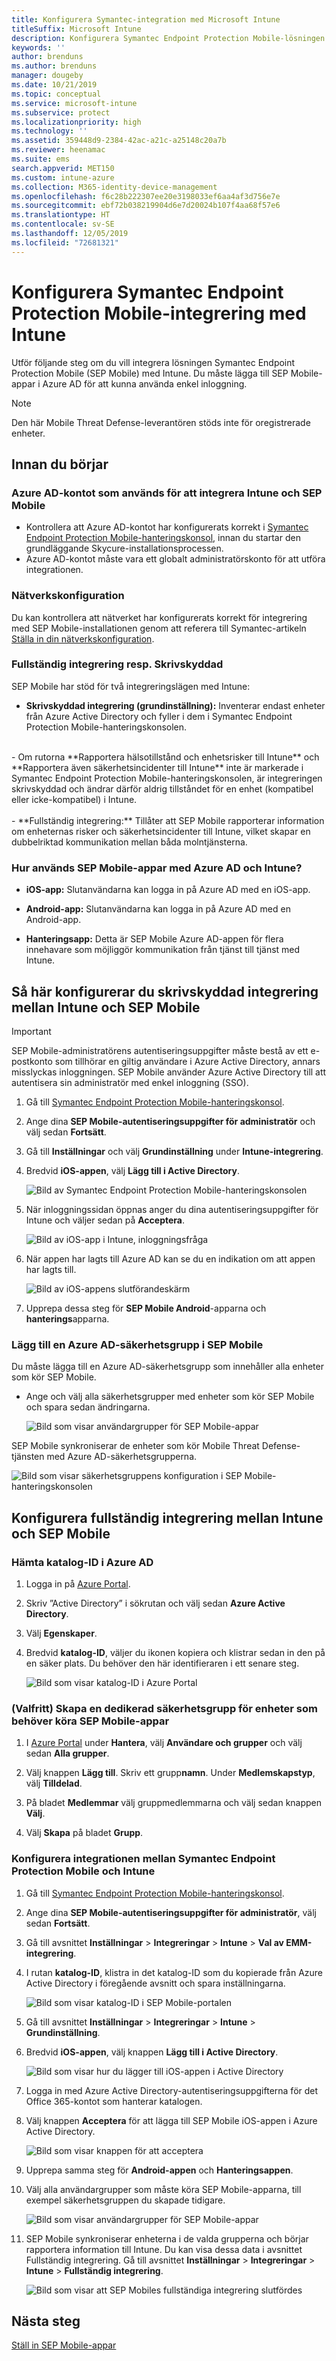 ```yaml
---
title: Konfigurera Symantec-integration med Microsoft Intune
titleSuffix: Microsoft Intune
description: Konfigurera Symantec Endpoint Protection Mobile-lösningen med Microsoft Intune för att styra mobil enhetsåtkomst till företagets resurser.
keywords: ''
author: brenduns
ms.author: brenduns
manager: dougeby
ms.date: 10/21/2019
ms.topic: conceptual
ms.service: microsoft-intune
ms.subservice: protect
ms.localizationpriority: high
ms.technology: ''
ms.assetid: 359448d9-2384-42ac-a21c-a25148c20a7b
ms.reviewer: heenamac
ms.suite: ems
search.appverid: MET150
ms.custom: intune-azure
ms.collection: M365-identity-device-management
ms.openlocfilehash: f6c28b222307ee20e3198033ef6aa4af3d756e7e
ms.sourcegitcommit: ebf72b038219904d6e7d20024b107f4aa68f57e6
ms.translationtype: HT
ms.contentlocale: sv-SE
ms.lasthandoff: 12/05/2019
ms.locfileid: "72681321"
---
```

# <a name="set-up-symantec-endpoint-protection-mobile-integration-with-intune"></a>Konfigurera Symantec Endpoint Protection Mobile-integrering med Intune

Utför följande steg om du vill integrera lösningen Symantec Endpoint Protection Mobile (SEP Mobile) med Intune. Du måste lägga till SEP Mobile-appar i Azure AD för att kunna använda enkel inloggning.

> [!NOTE]
> Den här Mobile Threat Defense-leverantören stöds inte för oregistrerade enheter.

## <a name="before-you-begin"></a>Innan du börjar

### <a name="azure-ad-account-used-to-integrate-intune-and-sep-mobile"></a>Azure AD-kontot som används för att integrera Intune och SEP Mobile

- Kontrollera att Azure AD-kontot har konfigurerats korrekt i [Symantec Endpoint Protection Mobile-hanteringskonsol](https://aad.skycure.com), innan du startar den grundläggande Skycure-installationsprocessen.
- Azure AD-kontot måste vara ett globalt administratörskonto för att utföra integrationen.
### <a name="network-setup"></a>Nätverkskonfiguration

Du kan kontrollera att nätverket har konfigurerats korrekt för integrering med SEP Mobile-installationen genom att referera till Symantec-artikeln [Ställa in din nätverkskonfiguration](https://portal.skycure.com/articles/Documentation/Setting-up-your-network-configuration-26-8-2016).

### <a name="full-integration-vs-read-only"></a>Fullständig integrering resp. Skrivskyddad

SEP Mobile har stöd för två integreringslägen med Intune:

- **Skrivskyddad integrering (grundinställning):** Inventerar endast enheter från Azure Active Directory och fyller i dem i Symantec Endpoint Protection Mobile-hanteringskonsolen.
<br>
  - Om rutorna **Rapportera hälsotillstånd och enhetsrisker till Intune** och **Rapportera även säkerhetsincidenter till Intune** inte är markerade i Symantec Endpoint Protection Mobile-hanteringskonsolen, är integreringen skrivskyddad och ändrar därför aldrig tillståndet för en enhet (kompatibel eller icke-kompatibel) i Intune.
<br></br>
- **Fullständig integrering:** Tillåter att SEP Mobile rapporterar information om enheternas risker och säkerhetsincidenter till Intune, vilket skapar en dubbelriktad kommunikation mellan båda molntjänsterna.

### <a name="how-are-the-sep-mobile-apps-used-with-azure-ad-and-intune"></a>Hur används SEP Mobile-appar med Azure AD och Intune?

- **iOS-app:** Slutanvändarna kan logga in på Azure AD med en iOS-app.

- **Android-app:** Slutanvändarna kan logga in på Azure AD med en Android-app.

- **Hanteringsapp:** Detta är SEP Mobile Azure AD-appen för flera innehavare som möjliggör kommunikation från tjänst till tjänst med Intune.

## <a name="to-set-up-the-read-only-integration-between-intune-and-sep-mobile"></a>Så här konfigurerar du skrivskyddad integrering mellan Intune och SEP Mobile

> [!IMPORTANT]
> SEP Mobile-administratörens autentiseringsuppgifter måste bestå av ett e-postkonto som tillhörar en giltig användare i Azure Active Directory, annars misslyckas inloggningen. SEP Mobile använder Azure Active Directory till att autentisera sin administratör med enkel inloggning (SSO).

1. Gå till [Symantec Endpoint Protection Mobile-hanteringskonsol](https://aad.skycure.com).

2. Ange dina **SEP Mobile-autentiseringsuppgifter för administratör** och välj sedan **Fortsätt**.

3. Gå till **Inställningar** och välj **Grundinställning** under **Intune-integrering**.

4. Bredvid **iOS-appen**, välj **Lägg till i Active Directory**.

    ![Bild av Symantec Endpoint Protection Mobile-hanteringskonsolen](./media/skycure-mtd-connector-integration/symantec-portal-basic-add.png)

5. När inloggningssidan öppnas anger du dina autentiseringsuppgifter för Intune och väljer sedan på **Acceptera**.

    ![Bild av iOS-app i Intune, inloggningsfråga](./media/skycure-mtd-connector-integration/symantec-portal-basic-accept.png)

6. När appen har lagts till Azure AD kan se du en indikation om att appen har lagts till.

    ![Bild av iOS-appens slutförandeskärm](./media/skycure-mtd-connector-integration/symantec-portal-basic-added.png)

7. Upprepa dessa steg för **SEP Mobile Android**-apparna och **hanterings**apparna.

### <a name="add-an-azure-ad-security-group-into-sep-mobile"></a>Lägg till en Azure AD-säkerhetsgrupp i SEP Mobile

Du måste lägga till en Azure AD-säkerhetsgrupp som innehåller alla enheter som kör SEP Mobile.

- Ange och välj alla säkerhetsgrupper med enheter som kör SEP Mobile och spara sedan ändringarna.

    ![Bild som visar användargrupper för SEP Mobile-appar](./media/skycure-mtd-connector-integration/symantec-portal-basic-groups.png)

SEP Mobile synkroniserar de enheter som kör Mobile Threat Defense-tjänsten med Azure AD-säkerhetsgrupperna.

![Bild som visar säkerhetsgruppens konfiguration i SEP Mobile-hanteringskonsolen](./media/skycure-mtd-connector-integration/symantec-portal-basic-status.png)

## <a name="to-set-up-the-full-integration-between-intune-and-sep-mobile"></a>Konfigurera fullständig integrering mellan Intune och SEP Mobile

### <a name="retrieve-the-directory-id-in-azure-ad"></a>Hämta katalog-ID i Azure AD

1. Logga in på [Azure Portal](https://portal.azure.com).

2. Skriv ”Active Directory” i sökrutan och välj sedan **Azure Active Directory**.

3. Välj **Egenskaper**.

4. Bredvid **katalog-ID**, väljer du ikonen kopiera och klistrar sedan in den på en säker plats. Du behöver den här identifieraren i ett senare steg.

    ![Bild som visar katalog-ID i Azure Portal](./media/skycure-mtd-connector-integration/symantec-azure-portal-directory-ID.png)

### <a name="optional-create-a-dedicated-security-group-for-devices-that-need-to-run-the-sep-mobile-apps"></a>(Valfritt) Skapa en dedikerad säkerhetsgrupp för enheter som behöver köra SEP Mobile-appar
1. I [Azure Portal](https://portal.azure.com) under **Hantera**, välj **Användare och grupper** och välj sedan **Alla grupper**.

2. Välj knappen **Lägg till**. Skriv ett grupp**namn**. Under **Medlemskapstyp**, välj **Tilldelad**.

3. På bladet **Medlemmar** välj gruppmedlemmarna och välj sedan knappen **Välj**.

4. Välj **Skapa** på bladet **Grupp**.

### <a name="set-up-the-integration-between-symantec-endpoint-protection-mobile-and-intune"></a>Konfigurera integrationen mellan Symantec Endpoint Protection Mobile och Intune

1. Gå till [Symantec Endpoint Protection Mobile-hanteringskonsol](https://aad.skycure.com).

2. Ange dina **SEP Mobile-autentiseringsuppgifter för administratör**, välj sedan **Fortsätt**.

3. Gå till avsnittet **Inställningar** > **Integreringar** > **Intune** > **Val av EMM-integrering**.

4. I rutan **katalog-ID**, klistra in det katalog-ID som du kopierade från Azure Active Directory i föregående avsnitt och spara inställningarna.

    ![Bild som visar katalog-ID i SEP Mobile-portalen](./media/skycure-mtd-connector-integration/symantec-portal-directory-ID.png)

5. Gå till avsnittet **Inställningar** > **Integreringar** > **Intune** > **Grundinställning**.

6. Bredvid **iOS-appen**, välj knappen **Lägg till i Active Directory**.

    ![Bild som visar hur du lägger till iOS-appen i Active Directory](./media/skycure-mtd-connector-integration/symantec-portal-basic-add.png)

7. Logga in med Azure Active Directory-autentiseringsuppgifterna för det Office 365-kontot som hanterar katalogen.

8. Välj knappen **Acceptera** för att lägga till SEP Mobile iOS-appen i Azure Active Directory.

    ![Bild som visar knappen för att acceptera](./media/skycure-mtd-connector-integration/symantec-portal-basic-accept.png)

9. Upprepa samma steg för **Android-appen** och **Hanteringsappen**.

10. Välj alla användargrupper som måste köra SEP Mobile-apparna, till exempel säkerhetsgruppen du skapade tidigare.

    ![Bild som visar användargrupper för SEP Mobile-appar](./media/skycure-mtd-connector-integration/symantec-portal-basic-groups.png)

11. SEP Mobile synkroniserar enheterna i de valda grupperna och börjar rapportera information till Intune. Du kan visa dessa data i avsnittet Fullständig integrering. Gå till avsnittet **Inställningar** > **Integreringar** > **Intune** > **Fullständig integrering**.

     ![Bild som visar att SEP Mobiles fullständiga integrering slutfördes](./media/skycure-mtd-connector-integration/symantec-portal-basic-status.PNG)
## <a name="next-steps"></a>Nästa steg

[Ställ in SEP Mobile-appar](mtd-apps-ios-app-configuration-policy-add-assign.md)
